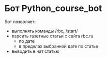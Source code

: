 # Бот Python_course_bot
Бот позволяет:
* выполнять команды /rbc, /start/
* парсить газетные статьи с сайта rbc.ru
    - по дате
    - в пределах выбранной дате по статье
* выводить в чат статью